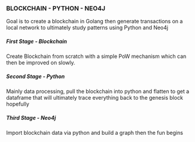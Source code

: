 ### BLOCKCHAIN - PYTHON - NEO4J 
Goal is to create a blockchain in Golang then generate transactions on a local network to ultimately study patterns using Python and Neo4j 

##### First Stage - Blockchain 
Create Blockchain from scratch with a simple PoW mechanism which can then be improved on slowly.


##### Second Stage - Python 
Mainly data processing, pull the blockchain into python and flatten to get a dataframe that will ultimately trace everything back to the genesis block hopefully 

##### Third Stage - Neo4j 

Import blockchain data via python and build a graph then the fun begins 


